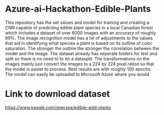 # Azure-ai-Hackathon-Edible-Plants
This repository has the set values and model for training and creating a CNN capable of predicting edible plant species in a local Canadian forest
which includes a dataset of over 6000 images with an accuracy of roughly 89%. The image recognition model has a lot of adjustments to the values that aid in identifying what species a plant is based on its outline of color saturation. The stronger the outline the stronger the correlation between the model and the image. The dataset already has seperate folders for test and split so there is no need to to do a datasplit. The transformations on the images mainly just convert the images to a 224 by 224 pixel ration so that the model is easier to process. Best results are with roughly 100 epochs. The model can easily be uploaded to Microsoft Azure where you would 

# Link to download dataset
https://www.kaggle.com/gverzea/edible-wild-plants
